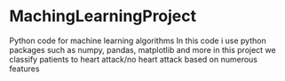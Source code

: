 # MachingLearningProject
Python code for machine learning algorithms
In this code i use python packages such as numpy, pandas, matplotlib and more
in this project we classify patients to heart attack/no heart attack based on numerous features
